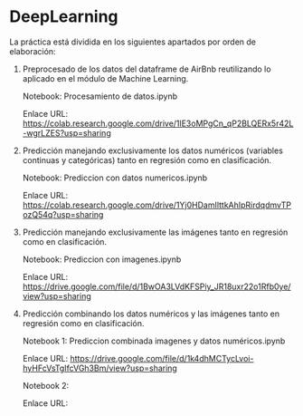 # DeepLearning

La práctica está dividida en los siguientes apartados por orden de elaboración:



1. Preprocesado de los datos del dataframe de AirBnb reutilizando lo aplicado en el módulo de Machine Learning.

   Notebook: Procesamiento de datos.ipynb
   
   Enlace URL: https://colab.research.google.com/drive/1lE3oMPgCn_qP2BLQERx5r42L-wgrLZES?usp=sharing    


2. Predicción manejando exclusivamente los datos numéricos (variables continuas y categóricas) tanto en regresión como en clasificación.

   Notebook: Prediccion con datos numericos.ipynb 
   
   Enlace URL: https://colab.research.google.com/drive/1Yj0HDamIlttkAhIpRirdqdmvTPozQ54q?usp=sharing


3. Predicción manejando exclusivamente las imágenes tanto en regresión como en clasificación.
   
   Notebook: Prediccion con imagenes.ipynb
   
   Enlace URL: https://drive.google.com/file/d/1BwOA3LVdKFSPiy_JR18uxr22o1Rfb0ye/view?usp=sharing
   


4. Predicción combinando los datos numéricos y las imágenes tanto en regresión como en clasificación. 
   
   Notebook 1: Prediccion combinada imagenes y datos numéricos.ipynb
   
   Enlace URL: https://drive.google.com/file/d/1k4dhMCTycLvoi-hyHFcVsTgIfcVGh3Bm/view?usp=sharing
   
   
   Notebook 2:
   
   Enlace URL:
